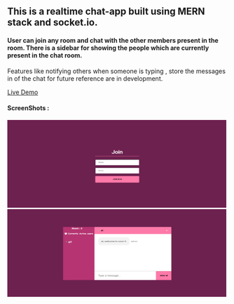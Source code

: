 ## This is a realtime  chat-app built using MERN stack and socket.io.

#### User can join any room and chat with the other members present in the room. There is a sidebar for showing the people which are currently present in the chat room.
Features like notifying others when someone is typing , store the messages in of the chat for future reference are in development.

[Live Demo](https://chat-app-eta.now.sh/)



#### ScreenShots :
<img  width='500px' height='200px' src="https://github.com/Arpita309/portfolio/blob/master/public/images/portfolio/RealtimeChat.png">



<img width='500px' height='200px' src="https://github.com/Arpita309/portfolio/blob/master/public/images/portfolio/Chat%20App.png">

